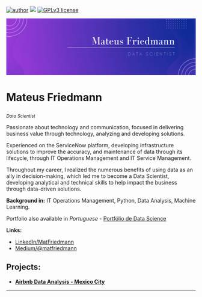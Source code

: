 [![author](https://img.shields.io/badge/author-MatFriedmann-red.svg)](https://www.linkedin.com/in/matfriedmann) [![](https://img.shields.io/badge/python-3.7+-blue.svg)](https://www.python.org/downloads/release/python-365/) [![GPLv3 license](https://img.shields.io/badge/License-GPLv3-blue.svg)](http://perso.crans.org/besson/LICENSE.html)
<p align="center">
  <img src="ReadMeBanner.png" >
</p>

# Mateus Friedmann
<sub>*Data Scientist* </sub>

Passionate about technology and communication, focused in delivering business value through technology, analyzing and developing solutions.

Experienced on the ServiceNow platform, developing infrastructure solutions to improve the accuracy, and maintenance of data through its lifecycle, through IT Operations Management and IT Service Management.

Throughout my career, I realized the numerous benefits of using data as an ally in decision-making, which led me to become a Data Scientist, developing analytical and technical skills to help impact the business through data-driven solutions.

**Background in:** IT Operations Management, Python, Data Analysis, Machine Learning.


Portfolio also available in *Portuguese* - [Portfólio de Data Science](https://github.com/matfriedmann/portfolio_de_data_science#readme)

**Links:**
* [LinkedIn/MatFriedmann](https://www.linkedin.com/in/matfriedmann)
* [Medium/@matfriedmann](https://www.medium.com/@matfriedmann)


## Projects:

* [**Airbnb Data Analysis - Mexico City**](https://github.com/matfriedmann/airbnb_data_analysis_mexico_city/blob/8ce7ae40d9b6ddb3592c5c929e5ba432e22f8e05/Analyzing_Airbnb_Data_Mexico_City.ipynb)


---




